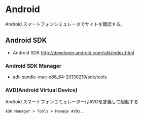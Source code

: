 Android
=========

Android スマートフォンシミュレータでサイトを確認する。


Android SDK
----------

* Android SDK
http://developer.android.com/sdk/index.html


### Android SDK Manager

* adt-bundle-mac-x86_64-20130219/sdk/tools

### AVD(Android Virtual Device)

Android スマートフォンエミュレーターはAVDを定義して起動する

    ADK Manager > Tools > Manage AVDs..

